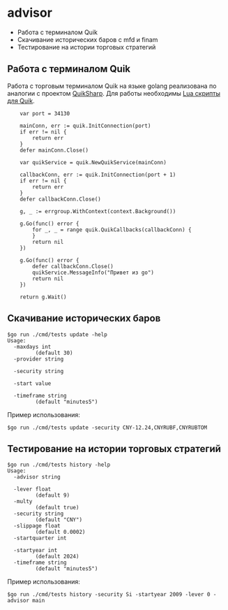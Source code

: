 # advisor
- Работа с терминалом Quik
- Скачивание исторических баров с mfd и finam
- Тестирование на истории торговых стратегий

## Работа с терминалом Quik
Работа с торговым терминалом Quik на языке golang реализована по аналогии с проектом [QuikSharp](https://github.com/finsight/QUIKSharp). Для работы необходимы [Lua скрипты для Quik](https://github.com/finsight/QUIKSharp/tree/master/src/QuikSharp/lua).
```
	var port = 34130

	mainConn, err := quik.InitConnection(port)
	if err != nil {
		return err
	}
	defer mainConn.Close()

	var quikService = quik.NewQuikService(mainConn)

	callbackConn, err := quik.InitConnection(port + 1)
	if err != nil {
		return err
	}
	defer callbackConn.Close()

	g, _ := errgroup.WithContext(context.Background())

	g.Go(func() error {
		for _, _ = range quik.QuikCallbacks(callbackConn) {
		}
		return nil
	})

	g.Go(func() error {
		defer callbackConn.Close()
		quikService.MessageInfo("Привет из go")
		return nil
	})

	return g.Wait()
```
## Скачивание исторических баров
```
$go run ./cmd/tests update -help
Usage:
  -maxdays int
         (default 30)
  -provider string
    
  -security string
    
  -start value
    
  -timeframe string
         (default "minutes5")
```
Пример использования:
```
$go run ./cmd/tests update -security CNY-12.24,CNYRUBF,CNYRUBTOM
```

## Тестирование на истории торговых стратегий
```
$go run ./cmd/tests history -help
Usage:
  -advisor string
    
  -lever float
         (default 9)
  -multy
         (default true)
  -security string
         (default "CNY")
  -slippage float
         (default 0.0002)
  -startquarter int
    
  -startyear int
         (default 2024)
  -timeframe string
         (default "minutes5")
```
Пример использования:
```
$go run ./cmd/tests history -security Si -startyear 2009 -lever 0 -advisor main
```
